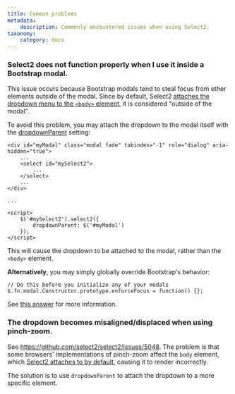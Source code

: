 ```yaml
---
title: Common problems
metadata:
    description: Commonly encountered issues when using Select2.
taxonomy:
    category: docs
---
```


### Select2 does not function properly when I use it inside a Bootstrap modal.

This issue occurs because Bootstrap modals tend to steal focus from other elements outside of the modal.  Since by default, Select2 [attaches the dropdown menu to the `<body>` element](/dropdown#dropdown-placement), it is considered "outside of the modal".

To avoid this problem, you may attach the dropdown to the modal itself with the [dropdownParent](/dropdown#dropdown-placement) setting:

```
<div id="myModal" class="modal fade" tabindex="-1" role="dialog" aria-hidden="true">
    ...
    <select id="mySelect2">
        ...
    </select>
    ...
</div>

...

<script>
    $('#mySelect2').select2({
        dropdownParent: $('#myModal')
    });
</script>
```

This will cause the dropdown to be attached to the modal, rather than the `<body>` element.

**Alternatively**, you may simply globally override Bootstrap's behavior:

```
// Do this before you initialize any of your modals
$.fn.modal.Constructor.prototype.enforceFocus = function() {};
```

See [this answer](https://stackoverflow.com/questions/18487056/select2-doesnt-work-when-embedded-in-a-bootstrap-modal/19574076#19574076) for more information.

### The dropdown becomes misaligned/displaced when using pinch-zoom.

See https://github.com/select2/select2/issues/5048.  The problem is that some browsers' implementations of pinch-zoom affect the `body` element, which [Select2 attaches to by default](https://select2.org/dropdown#dropdown-placement), causing it to render incorrectly.

The solution is to use `dropdownParent` to attach the dropdown to a more specific element.
